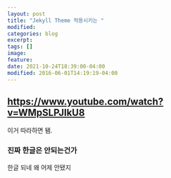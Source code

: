 ```yaml
---
layout: post
title: "Jekyll Theme 적용시키는 "
modified:
categories: blog
excerpt:
tags: []
image:
feature:
date: 2021-10-24T18:39:00-04:00
modified: 2016-06-01T14:19:19-04:00
---
```


## https://www.youtube.com/watch?v=WMpSLPJIkU8
이거 따라하면 됌.

### 진짜 한글은 안되는건가
한글 되네 왜 어제 안됐지
